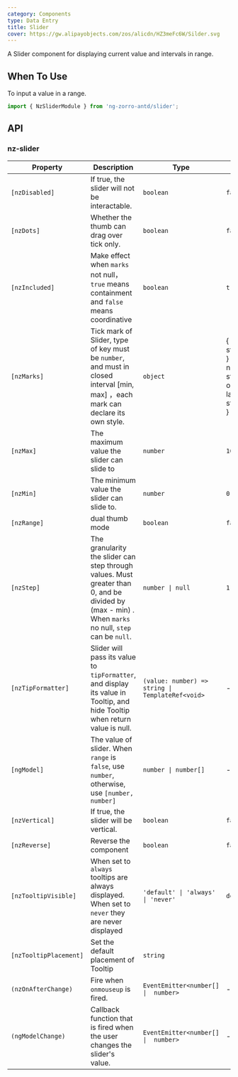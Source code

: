 ```yaml
---
category: Components
type: Data Entry
title: Slider
cover: https://gw.alipayobjects.com/zos/alicdn/HZ3meFc6W/Silder.svg
---
```


A Slider component for displaying current value and intervals in range.

## When To Use

To input a value in a range.

```ts
import { NzSliderModule } from 'ng-zorro-antd/slider';
```

## API

### nz-slider

| Property | Description | Type | Default |
| -------- | ----------- | ---- | ------- |
| `[nzDisabled]` | If true, the slider will not be interactable. | `boolean` | `false` |
| `[nzDots]` | Whether the thumb can drag over tick only. | `boolean` | `false` |
| `[nzIncluded]` | Make effect when `marks` not null，`true` means containment and `false` means coordinative | `boolean` | `true` |
| `[nzMarks]` | Tick mark of Slider, type of key must be `number`, and must in closed interval [min, max] ，each mark can declare its own style. | `object` | { number: string/HTML } or { number: { style: object, label: string/HTML } } |
| `[nzMax]` | The maximum value the slider can slide to | `number` | `100` |
| `[nzMin]` | The minimum value the slider can slide to. | `number` | `0` |
| `[nzRange]` | dual thumb mode | `boolean` | `false` |
| `[nzStep]` | The granularity the slider can step through values. Must greater than 0, and be divided by (max - min) . When  `marks` no null, `step` can be `null`. | `number \| null` | `1` |
| `[nzTipFormatter]` | Slider will pass its value to `tipFormatter`, and display its value in Tooltip, and hide Tooltip when return value is null. | `(value: number) => string \| TemplateRef<void>` | - |
| `[ngModel]` | The value of slider. When `range` is `false`, use `number`, otherwise, use `[number, number]` | `number \| number[]` | - |
| `[nzVertical]` | If true, the slider will be vertical. | `boolean` | `false` |
| `[nzReverse]` | Reverse the component | `boolean` | `false` |
| `[nzTooltipVisible]` | When set to `always` tooltips are always displayed. When set to `never` they are never displayed | `'default' \| 'always' \| 'never'` | `default` |
| `[nzTooltipPlacement]` | Set the default placement of Tooltip | `string` | |
| `(nzOnAfterChange)` | Fire when `onmouseup` is fired. | `EventEmitter<number[]  \|  number>` | - |
| `(ngModelChange)` | Callback function that is fired when the user changes the slider's value. | `EventEmitter<number[]  \|  number>` | - |
